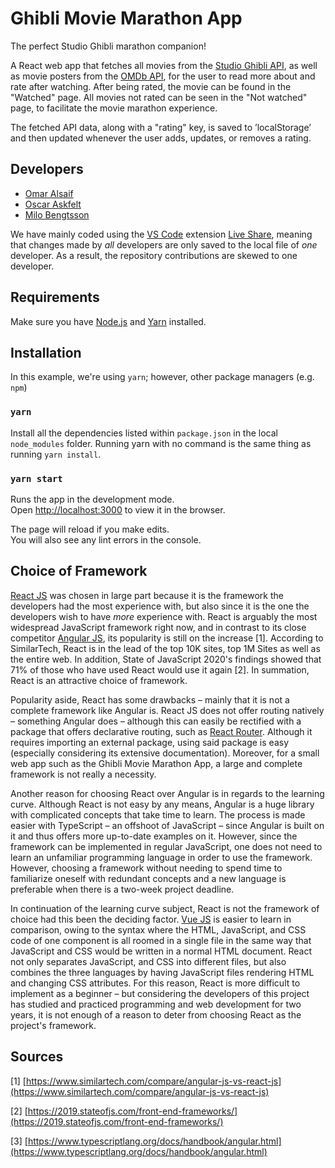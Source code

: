 # Ghibli Movie Marathon App 
The perfect Studio Ghibli marathon companion! 

A React web app that fetches all movies from the [Studio Ghibli API](https://ghibliapi.herokuapp.com/), as well as movie posters from the [OMDb API](http://www.omdbapi.com/), for the user to read more about and rate after watching. After being rated, the movie can be found in the "Watched" page. All movies not rated can be seen in the "Not watched" page, to facilitate the movie marathon experience. 

The fetched API data, along with a "rating" key, is saved to ’localStorage’ and then updated whenever the user adds, updates, or removes a rating. 

## Developers
* [Omar Alsaif](https://github.com/OmarAlsaif)
* [Oscar Askfelt](https://github.com/oscaraskfelt)
* [Milo Bengtsson](https://github.com/palladog)

We have mainly coded using the [VS Code](https://code.visualstudio.com/) extension [Live Share](https://visualstudio.microsoft.com/services/live-share/), meaning that changes made by *all* developers are only saved to the local file of *one* developer. As a result, the repository contributions are skewed to one developer.

## Requirements
Make sure you have [Node.js](https://nodejs.org/en/) and [Yarn](https://yarnpkg.com/) installed.

## Installation 
In this example, we're using `yarn`; however, other package managers (e.g. `npm`)

### `yarn`
Install all the dependencies listed within `package.json` in the local `node_modules` folder. Running yarn with no command is the same thing as running `yarn install`.

### `yarn start`
Runs the app in the development mode.<br />
Open [http://localhost:3000](http://localhost:3000) to view it in the browser.

The page will reload if you make edits.<br />
You will also see any lint errors in the console.

## Choice of Framework
[React JS](https://reactjs.org/) was chosen in large part because it is the framework the developers had the most experience with, but also since it is the one the developers wish to have *more* experience with. React is arguably the most widespread JavaScript framework right now, and in contrast to its close competitor [Angular JS](https://angular.io/), its popularity is still on the increase [1]. According to SimilarTech, React is in the lead of the top 10K sites, top 1M Sites as well as the entire web. In addition, State of JavaScript 2020's findings showed that 71% of those who have used React would use it again [2]. In summation, React is an attractive choice of framework.

Popularity aside, React has some drawbacks – mainly that it is not a complete framework like Angular is. React JS does not offer routing natively – something Angular does – although this can easily be rectified with a package that offers declarative routing, such as [React Router](https://reacttraining.com/react-router/). Although it requires importing an external package, using said package is easy (especially considering its extensive documentation). Moreover, for a small web app such as the Ghibli Movie Marathon App, a large and complete framework is not really a necessity.

Another reason for choosing React over Angular is in regards to the learning curve. Although React is not easy by any means, Angular is a huge library with complicated concepts that take time to learn. The process is made easier with TypeScript – an offshoot of JavaScript – since Angular is built on it and thus offers more up-to-date examples on it. However, since the framework can be implemented in regular JavaScript, one does not need to learn an unfamiliar programming language in order to use the framework. However, choosing a framework without needing to spend time to familiarize oneself with redundant concepts and a new language is preferable when there is a two-week project deadline.

In continuation of the learning curve subject, React is not the framework of choice had this been the deciding factor. [Vue JS](https://vuejs.org/) is easier to learn in comparison, owing to the syntax where the HTML, JavaScript, and CSS code of one component is all roomed in a single file in the same way that JavaScript and CSS would be written in a normal HTML document. React not only separates JavaScript, and CSS into different files, but also combines the three languages by having JavaScript files rendering HTML and changing CSS attributes. For this reason, React is more difficult to implement as a beginner – but considering the developers of this project has studied and practiced programming and web development for two years, it is not enough of a reason to deter from choosing React as the project's framework. 

## Sources
[1] [https://www.similartech.com/compare/angular-js-vs-react-js](https://www.similartech.com/compare/angular-js-vs-react-js)

[2] [https://2019.stateofjs.com/front-end-frameworks/](https://2019.stateofjs.com/front-end-frameworks/)

[3] [https://www.typescriptlang.org/docs/handbook/angular.html](https://www.typescriptlang.org/docs/handbook/angular.html)
